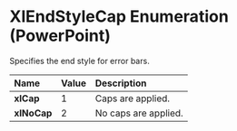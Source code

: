 
# XlEndStyleCap Enumeration (PowerPoint)

Specifies the end style for error bars.



|**Name**|**Value**|**Description**|
|:-----|:-----|:-----|
|**xlCap**|1|Caps are applied.|
|**xlNoCap**|2|No caps are applied.|
